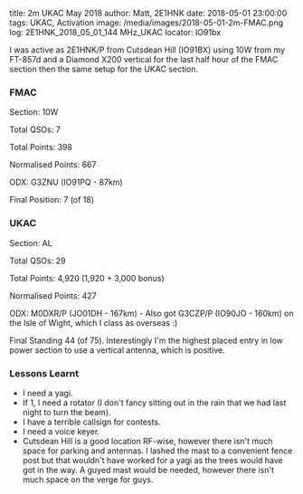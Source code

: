 title: 2m UKAC May 2018
author: Matt, 2E1HNK
date: 2018-05-01 23:00:00
tags: UKAC, Activation
image: /media/images/2018-05-01-2m-FMAC.png
log: 2E1HNK_2018_05_01_144 MHz_UKAC
locator: IO91bx


I was active as 2E1HNK/P from Cutsdean Hill (IO91BX) using
10W from my FT-857d and a Diamond X200 vertical for the last half
hour of the FMAC section then the same setup for the UKAC section.


### FMAC

Section: 10W

Total QSOs: 7

Total Points: 398

Normalised Points: 667

ODX: G3ZNU (IO91PQ - 87km)

Final Position: 7 (of 18)

### UKAC

Section: AL

Total QSOs: 29

Total Points: 4,920 (1,920 + 3,000 bonus)

Normalised Points: 427

ODX: M0DXR/P (JO01DH - 167km) - Also got G3CZP/P (IO90JO - 160km) on the Isle of Wight, which I class as overseas :)

Final Standing 44 (of 75). Interestingly I'm the highest placed entry in low power section to use a vertical antenna, which is positive.

### Lessons Learnt

* I need a yagi.
* If 1, I need a rotator (I don't fancy sitting out in the rain that we had last night to turn the beam).
* I have a terrible callsign for contests.
* I need a voice keyer.
* Cutsdean Hill is a good location RF-wise, however there isn't much space for parking and antennas. I lashed the mast to a convenient fence post but that wouldn't have worked for a yagi as the trees would have got in the way. A guyed mast would be needed, however there isn't much space on the verge for guys.


[TechNote1]: /blog/TechNote/1.html
